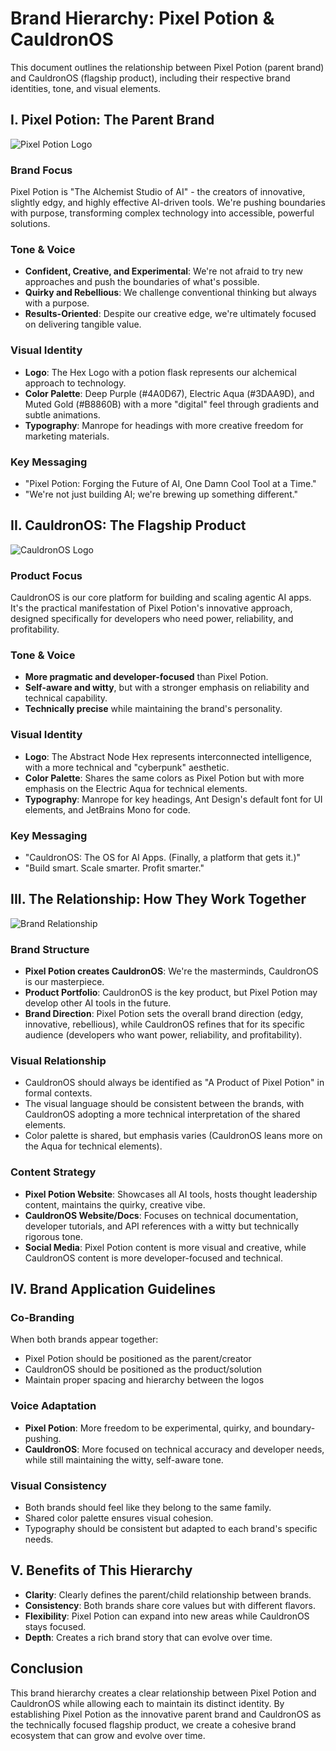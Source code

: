 # Brand Hierarchy: Pixel Potion & CauldronOS

This document outlines the relationship between Pixel Potion (parent brand) and CauldronOS (flagship product), including their respective brand identities, tone, and visual elements.

## I. Pixel Potion: The Parent Brand

![Pixel Potion Logo](/public/pixel-potion-logo.svg)

### Brand Focus
Pixel Potion is "The Alchemist Studio of AI" - the creators of innovative, slightly edgy, and highly effective AI-driven tools. We're pushing boundaries with purpose, transforming complex technology into accessible, powerful solutions.

### Tone & Voice
- **Confident, Creative, and Experimental**: We're not afraid to try new approaches and push the boundaries of what's possible.
- **Quirky and Rebellious**: We challenge conventional thinking but always with a purpose.
- **Results-Oriented**: Despite our creative edge, we're ultimately focused on delivering tangible value.

### Visual Identity
- **Logo**: The Hex Logo with a potion flask represents our alchemical approach to technology.
- **Color Palette**: Deep Purple (#4A0D67), Electric Aqua (#3DAA9D), and Muted Gold (#B8860B) with a more "digital" feel through gradients and subtle animations.
- **Typography**: Manrope for headings with more creative freedom for marketing materials.

### Key Messaging
- "Pixel Potion: Forging the Future of AI, One Damn Cool Tool at a Time."
- "We're not just building AI; we're brewing up something different."

## II. CauldronOS: The Flagship Product

![CauldronOS Logo](/public/cauldron-product-logo.svg)

### Product Focus
CauldronOS is our core platform for building and scaling agentic AI apps. It's the practical manifestation of Pixel Potion's innovative approach, designed specifically for developers who need power, reliability, and profitability.

### Tone & Voice
- **More pragmatic and developer-focused** than Pixel Potion.
- **Self-aware and witty**, but with a stronger emphasis on reliability and technical capability.
- **Technically precise** while maintaining the brand's personality.

### Visual Identity
- **Logo**: The Abstract Node Hex represents interconnected intelligence, with a more technical and "cyberpunk" aesthetic.
- **Color Palette**: Shares the same colors as Pixel Potion but with more emphasis on the Electric Aqua for technical elements.
- **Typography**: Manrope for key headings, Ant Design's default font for UI elements, and JetBrains Mono for code.

### Key Messaging
- "CauldronOS: The OS for AI Apps. (Finally, a platform that gets it.)"
- "Build smart. Scale smarter. Profit smarter."

## III. The Relationship: How They Work Together

![Brand Relationship](/public/brand-relationship.svg)

### Brand Structure
- **Pixel Potion creates CauldronOS**: We're the masterminds, CauldronOS is our masterpiece.
- **Product Portfolio**: CauldronOS is the key product, but Pixel Potion may develop other AI tools in the future.
- **Brand Direction**: Pixel Potion sets the overall brand direction (edgy, innovative, rebellious), while CauldronOS refines that for its specific audience (developers who want power, reliability, and profitability).

### Visual Relationship
- CauldronOS should always be identified as "A Product of Pixel Potion" in formal contexts.
- The visual language should be consistent between the brands, with CauldronOS adopting a more technical interpretation of the shared elements.
- Color palette is shared, but emphasis varies (CauldronOS leans more on the Aqua for technical elements).

### Content Strategy
- **Pixel Potion Website**: Showcases all AI tools, hosts thought leadership content, maintains the quirky, creative vibe.
- **CauldronOS Website/Docs**: Focuses on technical documentation, developer tutorials, and API references with a witty but technically rigorous tone.
- **Social Media**: Pixel Potion content is more visual and creative, while CauldronOS content is more developer-focused and technical.

## IV. Brand Application Guidelines

### Co-Branding
When both brands appear together:
- Pixel Potion should be positioned as the parent/creator
- CauldronOS should be positioned as the product/solution
- Maintain proper spacing and hierarchy between the logos

### Voice Adaptation
- **Pixel Potion**: More freedom to be experimental, quirky, and boundary-pushing.
- **CauldronOS**: More focused on technical accuracy and developer needs, while still maintaining the witty, self-aware tone.

### Visual Consistency
- Both brands should feel like they belong to the same family.
- Shared color palette ensures visual cohesion.
- Typography should be consistent but adapted to each brand's specific needs.

## V. Benefits of This Hierarchy

- **Clarity**: Clearly defines the parent/child relationship between brands.
- **Consistency**: Both brands share core values but with different flavors.
- **Flexibility**: Pixel Potion can expand into new areas while CauldronOS stays focused.
- **Depth**: Creates a rich brand story that can evolve over time.

## Conclusion

This brand hierarchy creates a clear relationship between Pixel Potion and CauldronOS while allowing each to maintain its distinct identity. By establishing Pixel Potion as the innovative parent brand and CauldronOS as the technically focused flagship product, we create a cohesive brand ecosystem that can grow and evolve over time.

